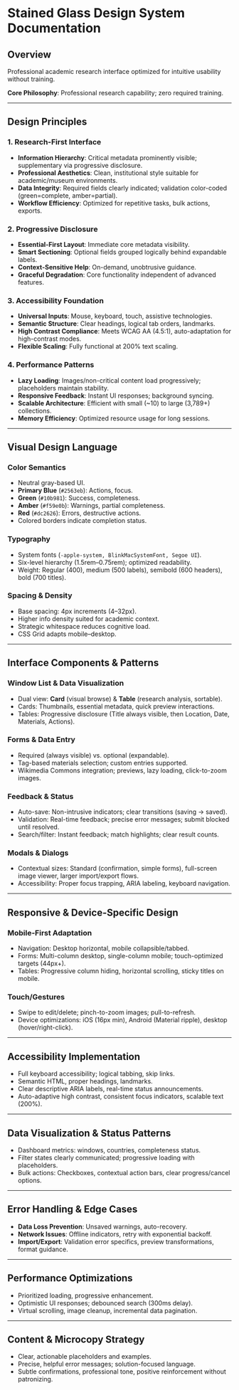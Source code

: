 # Stained Glass Design System Documentation

## Overview

Professional academic research interface optimized for intuitive usability without training.

**Core Philosophy**: Professional research capability; zero required training.

---

## Design Principles

### 1. Research-First Interface

* **Information Hierarchy**: Critical metadata prominently visible; supplementary via progressive disclosure.
* **Professional Aesthetics**: Clean, institutional style suitable for academic/museum environments.
* **Data Integrity**: Required fields clearly indicated; validation color-coded (green=complete, amber=partial).
* **Workflow Efficiency**: Optimized for repetitive tasks, bulk actions, exports.

### 2. Progressive Disclosure

* **Essential-First Layout**: Immediate core metadata visibility.
* **Smart Sectioning**: Optional fields grouped logically behind expandable labels.
* **Context-Sensitive Help**: On-demand, unobtrusive guidance.
* **Graceful Degradation**: Core functionality independent of advanced features.

### 3. Accessibility Foundation

* **Universal Inputs**: Mouse, keyboard, touch, assistive technologies.
* **Semantic Structure**: Clear headings, logical tab orders, landmarks.
* **High Contrast Compliance**: Meets WCAG AA (4.5:1), auto-adaptation for high-contrast modes.
* **Flexible Scaling**: Fully functional at 200% text scaling.

### 4. Performance Patterns

* **Lazy Loading**: Images/non-critical content load progressively; placeholders maintain stability.
* **Responsive Feedback**: Instant UI responses; background syncing.
* **Scalable Architecture**: Efficient with small (\~10) to large (3,789+) collections.
* **Memory Efficiency**: Optimized resource usage for long sessions.

---

## Visual Design Language

### Color Semantics

* Neutral gray-based UI.
* **Primary Blue** (`#2563eb`): Actions, focus.
* **Green** (`#10b981`): Success, completeness.
* **Amber** (`#f59e0b`): Warnings, partial completeness.
* **Red** (`#dc2626`): Errors, destructive actions.
* Colored borders indicate completion status.

### Typography

* System fonts (`-apple-system, BlinkMacSystemFont, Segoe UI`).
* Six-level hierarchy (1.5rem–0.75rem); optimized readability.
* Weight: Regular (400), medium (500 labels), semibold (600 headers), bold (700 titles).

### Spacing & Density

* Base spacing: 4px increments (4–32px).
* Higher info density suited for academic context.
* Strategic whitespace reduces cognitive load.
* CSS Grid adapts mobile–desktop.

---

## Interface Components & Patterns

### Window List & Data Visualization

* Dual view: **Card** (visual browse) & **Table** (research analysis, sortable).
* Cards: Thumbnails, essential metadata, quick preview interactions.
* Tables: Progressive disclosure (Title always visible, then Location, Date, Materials, Actions).

### Forms & Data Entry

* Required (always visible) vs. optional (expandable).
* Tag-based materials selection; custom entries supported.
* Wikimedia Commons integration; previews, lazy loading, click-to-zoom images.

### Feedback & Status

* Auto-save: Non-intrusive indicators; clear transitions (saving → saved).
* Validation: Real-time feedback; precise error messages; submit blocked until resolved.
* Search/filter: Instant feedback; match highlights; clear result counts.

### Modals & Dialogs

* Contextual sizes: Standard (confirmation, simple forms), full-screen image viewer, larger import/export flows.
* Accessibility: Proper focus trapping, ARIA labeling, keyboard navigation.

---

## Responsive & Device-Specific Design

### Mobile-First Adaptation

* Navigation: Desktop horizontal, mobile collapsible/tabbed.
* Forms: Multi-column desktop, single-column mobile; touch-optimized targets (44px+).
* Tables: Progressive column hiding, horizontal scrolling, sticky titles on mobile.

### Touch/Gestures

* Swipe to edit/delete; pinch-to-zoom images; pull-to-refresh.
* Device optimizations: iOS (16px min), Android (Material ripple), desktop (hover/right-click).

---

## Accessibility Implementation

* Full keyboard accessibility; logical tabbing, skip links.
* Semantic HTML, proper headings, landmarks.
* Clear descriptive ARIA labels, real-time status announcements.
* Auto-adaptive high contrast, consistent focus indicators, scalable text (200%).

---

## Data Visualization & Status Patterns

* Dashboard metrics: windows, countries, completeness status.
* Filter states clearly communicated; progressive loading with placeholders.
* Bulk actions: Checkboxes, contextual action bars, clear progress/cancel options.

---

## Error Handling & Edge Cases

* **Data Loss Prevention**: Unsaved warnings, auto-recovery.
* **Network Issues**: Offline indicators, retry with exponential backoff.
* **Import/Export**: Validation error specifics, preview transformations, format guidance.

---

## Performance Optimizations

* Prioritized loading, progressive enhancement.
* Optimistic UI responses; debounced search (300ms delay).
* Virtual scrolling, image cleanup, incremental data pagination.

---

## Content & Microcopy Strategy

* Clear, actionable placeholders and examples.
* Precise, helpful error messages; solution-focused language.
* Subtle confirmations, professional tone, positive reinforcement without patronizing.
